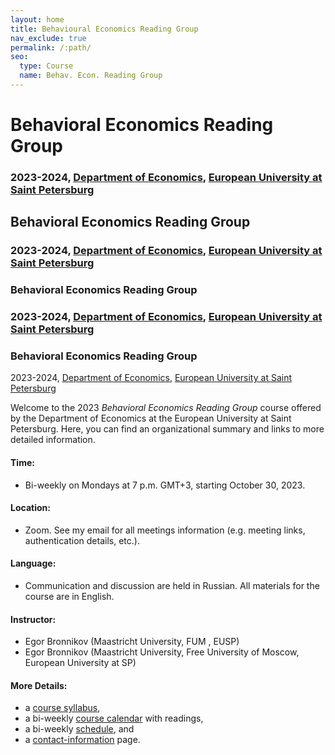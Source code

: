 ```yaml
---
layout: home
title: Behavioural Economics Reading Group
nav_exclude: true
permalink: /:path/
seo:
  type: Course
  name: Behav. Econ. Reading Group
---
```


# Behavioral Economics Reading Group
### 2023-2024, [Department of Economics](https://eusp.org/en/econ), [European University at Saint Petersburg](https://eusp.org/en)

## Behavioral Economics Reading Group
### 2023-2024, [Department of Economics](https://eusp.org/en/econ), [European University at Saint Petersburg](https://eusp.org/en)


### Behavioral Economics Reading Group
### 2023-2024, [Department of Economics](https://eusp.org/en/econ), [European University at Saint Petersburg](https://eusp.org/en)


### Behavioral Economics Reading Group
2023-2024, [Department of Economics](https://eusp.org/en/econ), [European University at Saint Petersburg](https://eusp.org/en)

Welcome to the 2023 _Behavioral Economics Reading Group_ course offered by the Department of Economics at the European University at Saint Petersburg. Here, you can find an organizational summary and links to more detailed information.


#### Time: 
- Bi-weekly on Mondays at 7 p.m. GMT+3, starting October 30, 2023.

#### Location: 
- Zoom. See my email for all meetings information (e.g. meeting links, authentication details, etc.).

#### Language: 
- Communication and discussion are held in Russian. All materials for the course are in English.

#### Instructor: 
- Egor Bronnikov (Maastricht University, FUM , EUSP)
- Egor Bronnikov (Maastricht University, Free University of Moscow, European University at SP)


#### More Details: 
- a [course syllabus](about.md),
- a bi-weekly [course calendar](calendar.md) with readings,
- a bi-weekly [schedule](schedule.md), and 
- a [contact-information](staff.md) page.


